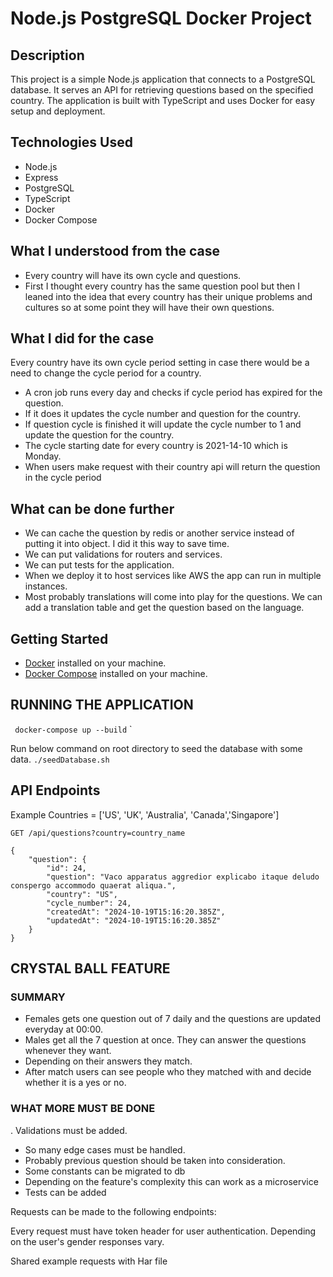 # Node.js PostgreSQL Docker Project

## Description

This project is a simple Node.js application that connects to a PostgreSQL database. It serves an API for retrieving
questions based on the specified country. The application is built with TypeScript and uses Docker for easy setup and
deployment.

## Technologies Used

- Node.js
- Express
- PostgreSQL
- TypeScript
- Docker
- Docker Compose

## What I understood from the case

- Every country will have its own cycle and questions.
- First I thought every country has the same question pool but then I leaned into the idea that every country has their
  unique problems and cultures so at some point they will have their own questions.

## What I did for the case

Every country have its own cycle period setting in case there would be a need to change the cycle period for a country.

- A cron job runs every day and checks if cycle period has expired for the question.
- If it does it updates the cycle number and question for the country.
- If question cycle is finished it will update the cycle number to 1 and update the question for the country.
- The cycle starting date for every country is 2021-14-10 which is Monday.
- When users make request with their country api will return the question in the cycle period

## What can be done further

- We can cache the question by redis or another service instead of putting it into object. I did it this way to save
  time.
- We can put validations for routers and services.
- We can put tests for the application.
- When we deploy it to host services like AWS the app can run in multiple instances.
- Most probably translations will come into play for the questions. We can add a translation table and get the question
  based on the language.

## Getting Started

- [Docker](https://docs.docker.com/get-docker/) installed on your machine.
- [Docker Compose](https://docs.docker.com/compose/install/) installed on your machine.

## RUNNING THE APPLICATION

`
docker-compose up --build`
`

Run below command on root directory to seed the database with some data.
`
./seedDatabase.sh
`

## API Endpoints

Example Countries = ['US', 'UK', 'Australia', 'Canada','Singapore']

`
GET /api/questions?country=country_name
`

```
{
	"question": {
		"id": 24,
		"question": "Vaco apparatus aggredior explicabo itaque deludo conspergo accommodo quaerat aliqua.",
		"country": "US",
		"cycle_number": 24,
		"createdAt": "2024-10-19T15:16:20.385Z",
		"updatedAt": "2024-10-19T15:16:20.385Z"
	}
}
```

## CRYSTAL BALL FEATURE

### SUMMARY

- Females gets one question out of 7 daily and the questions are updated everyday at 00:00.
- Males get all the 7 question at once. They can answer the questions whenever they want.
- Depending on their answers they match.
- After match users can see people who they matched with and decide whether it is a yes or no.

### WHAT MORE MUST BE DONE

. Validations must be added.

- So many edge cases must be handled.
- Probably previous question should be taken into consideration.
- Some constants can be migrated to db
- Depending on the feature's complexity this can work as a microservice
- Tests can be added

Requests can be made to the following endpoints:

Every request must have token header for user authentication. Depending on the user's gender responses vary.

Shared example requests with Har file
